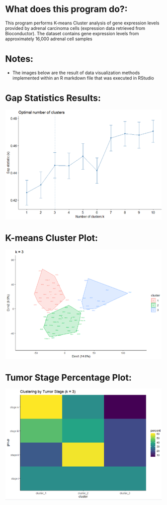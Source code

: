 # What does this program do?:

This program performs K-means Cluster analysis of gene expression levels provided by adrenal carcinoma cells (expression data retrieved from Bioconductor). The dataset contains gene expression levels from approximately 16,000 adrenal cell samples

# Notes:

- The images below are the result of data visualization methods implemented within an R markdown file that was executed in RStudio 

# Gap Statistics Results:
![Image of Output](https://github.com/srusher/Gene-Expression-Analysis-K-means-Clustering_RStudio/blob/main/R_Images/Gap_Stat.PNG)

# K-means Cluster Plot:
![Image of Output](https://github.com/srusher/Gene-Expression-Analysis-K-means-Clustering_RStudio/blob/main/R_Images/Cluster_Plot.PNG)

# Tumor Stage Percentage Plot:
![Image of Output](https://github.com/srusher/Gene-Expression-Analysis-K-means-Clustering_RStudio/blob/main/R_Images/Percent_Plot.PNG)
